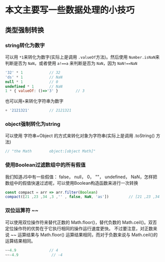 # 本文主要写一些数据处理的小技巧
## 类型强制转换
### string转化为数字
可以用 `*1`来转化为数字(实际上是调用 `.valueOf`方法)。然后使用 `Number.isNaN`来判断是否为 `NaN`，或者使用 `a!==a` 来判断是否为 `NaN`，因为 `NaN!==NaN`
```javascript
'32' * 1            // 32
'ds' * 1            // NaN
null * 1            // 0
undefined * 1       // NaN
1 * { valueOf: ()=>'3' }        // 3
```
也可以用`+`来转化字符串为数字
```javascript
+ '2121321'         // 2121321
```

### object强制转化为string
可以使用 字符串+Object 的方式来转化对象为字符串(实际上是调用 .toString() 方法)
```javascript
// "the Math        object:[object Math]"
```
### 使用Boolean过滤数组中的所有假值
我们知道JS中有一些假值： false， null， 0， ""， undefined， NaN，怎样把数组中的假值快速过滤呢，可以使用Boolean构造函数来进行一次转换
```javascript
const compact = arr => arr.filter(Boolean)
compact([21 ,23 ,34 ,3 ,'' , false, NaN, 'as'])         // [21 ,23 ,34 ,3 , 'as']
```
### 双位运算符 ~~
可以使用双位操作符来替代正数的 Math.floor()，替代负数的 Math.ceil()。双否定位操作符的优势在于它执行相同的操作运行速度更快。
不过要注意，对正数来说 ~~ 运算结果与 Math.floor() 运算结果相同，而对于负数来说与 Math.ceil()的运算结果相同。
```javascript
~~4.9               // 4
~~-4.9               // -4
```
